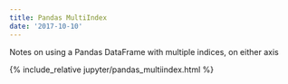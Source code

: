 ```yaml
---
title: Pandas MultiIndex
date: '2017-10-10'
---
```


Notes on using a Pandas DataFrame with multiple indices, on either axis

<!-- excerpt separator -->

{% include_relative jupyter/pandas_multiindex.html %}
